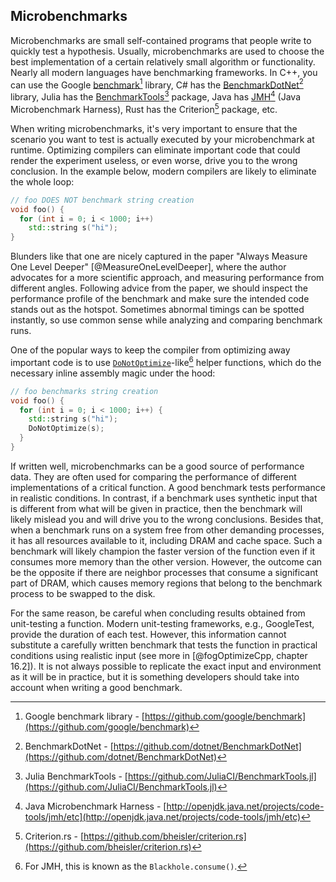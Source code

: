 ## Microbenchmarks

Microbenchmarks are small self-contained programs that people write to quickly test a hypothesis. Usually, microbenchmarks are used to choose the best implementation of a certain relatively small algorithm or functionality. Nearly all modern languages have benchmarking frameworks. In C++, you can use the Google [benchmark](https://github.com/google/benchmark)[^3] library, C# has the [BenchmarkDotNet](https://github.com/dotnet/BenchmarkDotNet)[^4] library, Julia has the [BenchmarkTools](https://github.com/JuliaCI/BenchmarkTools.jl)[^5] package, Java has [JMH](http://openjdk.java.net/projects/code-tools/jmh/etc)[^6] (Java Microbenchmark Harness), Rust has the Criterion[^8] package, etc.

When writing microbenchmarks, it's very important to ensure that the scenario you want to test is actually executed by your microbenchmark at runtime. Optimizing compilers can eliminate important code that could render the experiment useless, or even worse, drive you to the wrong conclusion. In the example below, modern compilers are likely to eliminate the whole loop:

```cpp
// foo DOES NOT benchmark string creation
void foo() {
  for (int i = 0; i < 1000; i++)
    std::string s("hi");
}
```

Blunders like that one are nicely captured in the paper "Always Measure One Level Deeper" [@MeasureOneLevelDeeper], where the author advocates for a more scientific approach, and measuring performance from different angles. Following advice from the paper, we should inspect the performance profile of the benchmark and make sure the intended code stands out as the hotspot. Sometimes abnormal timings can be spotted instantly, so use common sense while analyzing and comparing benchmark runs. 

One of the popular ways to keep the compiler from optimizing away important code is to use [`DoNotOptimize`](https://github.com/google/benchmark/blob/c078337494086f9372a46b4ed31a3ae7b3f1a6a2/include/benchmark/benchmark.h#L307)-like[^7] helper functions, which do the necessary inline assembly magic under the hood:

```cpp
// foo benchmarks string creation
void foo() {
  for (int i = 0; i < 1000; i++) {
    std::string s("hi");
    DoNotOptimize(s);
  }
}
```

If written well, microbenchmarks can be a good source of performance data. They are often used for comparing the performance of different implementations of a critical function. A good benchmark tests performance in realistic conditions. In contrast, if a benchmark uses synthetic input that is different from what will be given in practice, then the benchmark will likely mislead you and will drive you to the wrong conclusions. Besides that, when a benchmark runs on a system free from other demanding processes, it has all resources available to it, including DRAM and cache space. Such a benchmark will likely champion the faster version of the function even if it consumes more memory than the other version. However, the outcome can be the opposite if there are neighbor processes that consume a significant part of DRAM, which causes memory regions that belong to the benchmark process to be swapped to the disk. 

For the same reason, be careful when concluding results obtained from unit-testing a function. Modern unit-testing frameworks, e.g., GoogleTest, provide the duration of each test. However, this information cannot substitute a carefully written benchmark that tests the function in practical conditions using realistic input (see more in [@fogOptimizeCpp, chapter 16.2]). It is not always possible to replicate the exact input and environment as it will be in practice, but it is something developers should take into account when writing a good benchmark.

[^3]: Google benchmark library - [https://github.com/google/benchmark](https://github.com/google/benchmark)
[^4]: BenchmarkDotNet - [https://github.com/dotnet/BenchmarkDotNet](https://github.com/dotnet/BenchmarkDotNet)
[^5]: Julia BenchmarkTools - [https://github.com/JuliaCI/BenchmarkTools.jl](https://github.com/JuliaCI/BenchmarkTools.jl)
[^6]: Java Microbenchmark Harness - [http://openjdk.java.net/projects/code-tools/jmh/etc](http://openjdk.java.net/projects/code-tools/jmh/etc)
[^7]: For JMH, this is known as the `Blackhole.consume()`.
[^8]: Criterion.rs - [https://github.com/bheisler/criterion.rs](https://github.com/bheisler/criterion.rs)